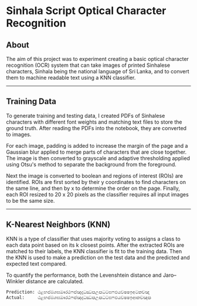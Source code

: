 # Sinhala Script Optical Character Recognition

## About
The aim of this project was to experiment creating a basic optical character recognition (OCR) system that can take images of printed Sinhalese characters, Sinhala being the national language of Sri Lanka, and to convert them to machine readable text using a KNN classifier.

---

## Training Data
To generate training and testing data, I created PDFs of Sinhalese characters with different font weights and matching text files to store the ground truth. After reading the PDFs into the notebook, they are converted to images.

For each image, padding is added to increase the margin of the page and a Gaussian blur applied to merge parts of characters that are close together. The image is then converted to grayscale and adaptive thresholding applied using Otsu's method to separate the background from the foreground.

Next the image is converted to boolean and regions of interest (ROIs) are identified. ROIs are first sorted by their y coordinates to find characters on the same line, and then by x to determine the order on the page. Finally, each ROI resized to 20 x 20 pixels as the classifier requires all input images to be the same size.

---

## K-Nearest Neighbors (KNN)
KNN is a type of classifier that uses majority voting to assigns a class to each data point based on its k closest points. After the extracted ROIs are matched to their labels, the KNN classifier is fit to the training data. Then the KNN is used to make a prediction on the test data and the predicted and expected text compared.

To quantify the performance, both the Levenshtein distance and Jaro–Winkler distance are calculated.
```python
Prediction: ථළභඦඹශඝඖරඨෆඦඤදධඣඏඋඏධටඝෆඵයවෂෂඉඅටකචඤ
Actual:     ථළභඦඹශඝඖරඨෆඦඤදධඣඏඋඏධටඝෆඵයවෂෂඉආකචඤඏ
```
